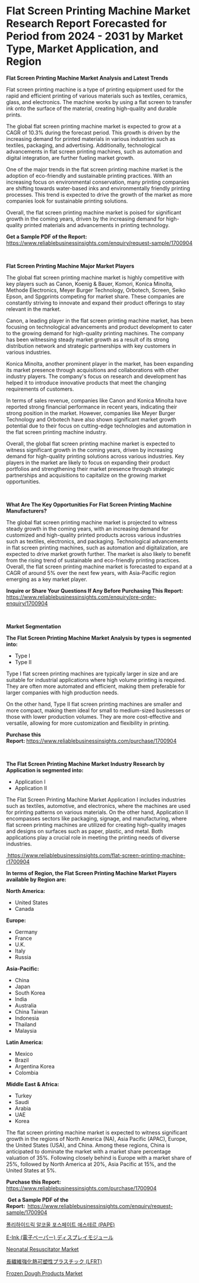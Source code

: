 <p><h1>Flat Screen Printing Machine Market Research Report Forecasted for Period from 2024 -  2031 by Market Type, Market Application, and Region</h1></p><p><strong>Flat Screen Printing Machine Market Analysis and Latest Trends</strong></p>
<p><p>Flat screen printing machine is a type of printing equipment used for the rapid and efficient printing of various materials such as textiles, ceramics, glass, and electronics. The machine works by using a flat screen to transfer ink onto the surface of the material, creating high-quality and durable prints.</p><p>The global flat screen printing machine market is expected to grow at a CAGR of 10.3% during the forecast period. This growth is driven by the increasing demand for printed materials in various industries such as textiles, packaging, and advertising. Additionally, technological advancements in flat screen printing machines, such as automation and digital integration, are further fueling market growth.</p><p>One of the major trends in the flat screen printing machine market is the adoption of eco-friendly and sustainable printing practices. With an increasing focus on environmental conservation, many printing companies are shifting towards water-based inks and environmentally friendly printing processes. This trend is expected to drive the growth of the market as more companies look for sustainable printing solutions.</p><p>Overall, the flat screen printing machine market is poised for significant growth in the coming years, driven by the increasing demand for high-quality printed materials and advancements in printing technology.</p></p>
<p><strong>Get a Sample PDF of the Report:&nbsp;</strong> <a href="https://www.reliablebusinessinsights.com/enquiry/request-sample/1700904">https://www.reliablebusinessinsights.com/enquiry/request-sample/1700904</a></p>
<p>&nbsp;</p>
<p><strong>Flat Screen Printing Machine Major Market Players</strong></p>
<p><p>The global flat screen printing machine market is highly competitive with key players such as Canon, Koenig & Bauer, Komori, Konica Minolta, Methode Electronics, Meyer Burger Technology, Orbotech, Screen, Seiko Epson, and Spgprints competing for market share. These companies are constantly striving to innovate and expand their product offerings to stay relevant in the market.</p><p>Canon, a leading player in the flat screen printing machine market, has been focusing on technological advancements and product development to cater to the growing demand for high-quality printing machines. The company has been witnessing steady market growth as a result of its strong distribution network and strategic partnerships with key customers in various industries.</p><p>Konica Minolta, another prominent player in the market, has been expanding its market presence through acquisitions and collaborations with other industry players. The company's focus on research and development has helped it to introduce innovative products that meet the changing requirements of customers.</p><p>In terms of sales revenue, companies like Canon and Konica Minolta have reported strong financial performance in recent years, indicating their strong position in the market. However, companies like Meyer Burger Technology and Orbotech have also shown significant market growth potential due to their focus on cutting-edge technologies and automation in the flat screen printing machine industry.</p><p>Overall, the global flat screen printing machine market is expected to witness significant growth in the coming years, driven by increasing demand for high-quality printing solutions across various industries. Key players in the market are likely to focus on expanding their product portfolios and strengthening their market presence through strategic partnerships and acquisitions to capitalize on the growing market opportunities.</p></p>
<p>&nbsp;</p>
<p><strong>What Are The Key Opportunities For Flat Screen Printing Machine Manufacturers?</strong></p>
<p><p>The global flat screen printing machine market is projected to witness steady growth in the coming years, with an increasing demand for customized and high-quality printed products across various industries such as textiles, electronics, and packaging. Technological advancements in flat screen printing machines, such as automation and digitalization, are expected to drive market growth further. The market is also likely to benefit from the rising trend of sustainable and eco-friendly printing practices. Overall, the flat screen printing machine market is forecasted to expand at a CAGR of around 5% over the next few years, with Asia-Pacific region emerging as a key market player.</p></p>
<p><strong>Inquire or Share Your Questions If Any Before Purchasing This Report:</strong> <a href="https://www.reliablebusinessinsights.com/enquiry/pre-order-enquiry/1700904">https://www.reliablebusinessinsights.com/enquiry/pre-order-enquiry/1700904</a></p>
<p>&nbsp;</p>
<p><strong>Market Segmentation</strong></p>
<p><strong>The Flat Screen Printing Machine Market Analysis by types is segmented into:</strong></p>
<p><ul><li>Type I</li><li>Type II</li></ul></p>
<p><p>Type I flat screen printing machines are typically larger in size and are suitable for industrial applications where high volume printing is required. They are often more automated and efficient, making them preferable for larger companies with high production needs. </p><p>On the other hand, Type II flat screen printing machines are smaller and more compact, making them ideal for small to medium-sized businesses or those with lower production volumes. They are more cost-effective and versatile, allowing for more customization and flexibility in printing.</p></p>
<p><strong>Purchase this Report:&nbsp;</strong><a href="https://www.reliablebusinessinsights.com/purchase/1700904">https://www.reliablebusinessinsights.com/purchase/1700904</a></p>
<p>&nbsp;</p>
<p><strong>The Flat Screen Printing Machine Market Industry Research by Application is segmented into:</strong></p>
<p><ul><li>Application I</li><li>Application II</li></ul></p>
<p><p>The Flat Screen Printing Machine Market Application I includes industries such as textiles, automotive, and electronics, where the machines are used for printing patterns on various materials. On the other hand, Application II encompasses sectors like packaging, signage, and manufacturing, where flat screen printing machines are utilized for creating high-quality images and designs on surfaces such as paper, plastic, and metal. Both applications play a crucial role in meeting the printing needs of diverse industries.</p></p>
<p><a href="https://www.reliablebusinessinsights.com/flat-screen-printing-machine-r1700904">&nbsp;https://www.reliablebusinessinsights.com/flat-screen-printing-machine-r1700904</a></p>
<p><strong>In terms of Region, the Flat Screen Printing Machine Market Players available by Region are:</strong></p>
<p>
    <p> <strong> North America: </strong>
        <ul>
            <li>United States</li>
            <li>Canada</li>
        </ul>
        </p> 
    <p> <strong> Europe: </strong>
        <ul>
            <li>Germany</li>
            <li>France</li>
            <li>U.K.</li>
            <li>Italy</li>
            <li>Russia</li>
        </ul>
        </p> 
    <p> <strong> Asia-Pacific: </strong>
        <ul>
            <li>China</li>
            <li>Japan</li>
            <li>South Korea</li>
            <li>India</li>
            <li>Australia</li>
            <li>China Taiwan</li>
            <li>Indonesia</li>
            <li>Thailand</li>
            <li>Malaysia</li>
        </ul>
        </p> 
    <p> <strong> Latin America: </strong>
        <ul>
            <li>Mexico</li>
            <li>Brazil</li>
            <li>Argentina Korea</li>
            <li>Colombia</li>
        </ul>
        </p> 
    <p> <strong> Middle East & Africa: </strong>
        <ul>
            <li>Turkey</li>
            <li>Saudi</li>
            <li>Arabia</li>
            <li>UAE</li>
            <li>Korea</li>
        </ul>
    </p>
    </p>
<p><p>The flat screen printing machine market is expected to witness significant growth in the regions of North America (NA), Asia Pacific (APAC), Europe, the United States (USA), and China. Among these regions, China is anticipated to dominate the market with a market share percentage valuation of 35%. Following closely behind is Europe with a market share of 25%, followed by North America at 20%, Asia Pacific at 15%, and the United States at 5%.</p></p>
<p><strong>Purchase this Report: </strong><a href="https://www.reliablebusinessinsights.com/purchase/1700904">https://www.reliablebusinessinsights.com/purchase/1700904</a></p>
<p>&nbsp;<strong>Get a Sample PDF of the Report:&nbsp;&nbsp;</strong><a href="https://www.reliablebusinessinsights.com/enquiry/request-sample/1700904">https://www.reliablebusinessinsights.com/enquiry/request-sample/1700904</a></p>
<p><strong></strong></p>
<p><p><a href="https://github.com/lkwggful07722/Market-Research-Report-List-2/blob/main/2398983109413.md">폴리하이드릭 알코올 포스페이트 에스테르 (PAPE)</a></p><p><a href="https://medium.com/@billyhopkins526/e-ink-e-paper-%E3%83%87%E3%82%A3%E3%82%B9%E3%83%97%E3%83%AC%E3%82%A4%E3%83%A2%E3%82%B8%E3%83%A5%E3%83%BC%E3%83%AB%E5%B8%82%E5%A0%B4%E5%88%86%E6%9E%90-%E3%81%9D%E3%81%AEcagr-%E5%B8%82%E5%A0%B4%E3%82%BB%E3%82%B0%E3%83%A1%E3%83%B3%E3%83%86%E3%83%BC%E3%82%B7%E3%83%A7%E3%83%B3%E3%81%A8%E3%82%B0%E3%83%AD%E3%83%BC%E3%83%90%E3%83%AB%E7%94%A3%E6%A5%AD%E6%A6%82%E8%A6%81-35a5be636003">E-Ink (電子ペーパー) ディスプレイモジュール</a></p><p><a href="https://github.com/DeonteStanton2023/Market-Research-Report-List-1/blob/main/neonatal-resuscitator-market.md">Neonatal Resuscitator Market</a></p><p><a href="https://medium.com/@jeromeboyer1970/%E9%95%B7%E7%B9%8A%E7%B6%AD%E5%BC%B7%E5%8C%96%E7%86%B1%E5%8F%AF%E5%A1%91%E6%80%A7%E6%9D%90%E6%96%99-lfrt-%E5%B8%82%E5%A0%B4%E5%88%86%E6%9E%90%E3%81%A82024%E5%B9%B4%E3%81%8B%E3%82%892031%E5%B9%B4%E3%81%BE%E3%81%A7%E3%81%AE%E6%9C%9F%E9%96%93%E3%81%AE%E3%82%B5%E3%82%A4%E3%82%BA%E4%BA%88%E6%B8%AC-c188d207b2c9">長繊維強化熱可塑性プラスチック (LFRT)</a></p><p><a href="https://issuu.com/reportprime-2/docs/frozen-dough-products-market-size-2030.pptx">Frozen Dough Products Market</a></p></p>